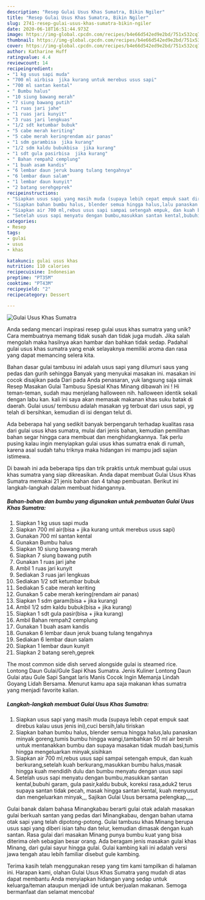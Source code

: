 ```yaml
---
description: "Resep Gulai Usus Khas Sumatra, Bikin Ngiler"
title: "Resep Gulai Usus Khas Sumatra, Bikin Ngiler"
slug: 2741-resep-gulai-usus-khas-sumatra-bikin-ngiler
date: 2020-06-18T16:51:44.973Z
image: https://img-global.cpcdn.com/recipes/b4e66d542ed9e2bd/751x532cq70/gulai-usus-khas-sumatra-foto-resep-utama.jpg
thumbnail: https://img-global.cpcdn.com/recipes/b4e66d542ed9e2bd/751x532cq70/gulai-usus-khas-sumatra-foto-resep-utama.jpg
cover: https://img-global.cpcdn.com/recipes/b4e66d542ed9e2bd/751x532cq70/gulai-usus-khas-sumatra-foto-resep-utama.jpg
author: Katharine Huff
ratingvalue: 4.4
reviewcount: 14
recipeingredient:
- "1 kg usus sapi muda"
- "700 ml airbisa  jika kurang untuk merebus usus sapi"
- "700 ml santan kental"
- " Bumbu halus"
- "10 siung bawang merah"
- "7 siung bawang putih"
- "1 ruas jari jahe"
- "1 ruas jari kunyit"
- "3 ruas jari lengkuas"
- "1/2 sdt ketumbar bubuk"
- "5 cabe merah keriting"
- "5 cabe merah keringrendam air panas"
- "1 sdm garambisa  jika kurang"
- "1/2 sdm kaldu bubukbisa  jika kurang"
- "1 sdt gula pasirbisa  jika kurang"
- " Bahan rempah2 cemplung"
- "1 buah asam kandis"
- "6 lembar daun jeruk buang tulang tengahnya"
- "6 lembar daun salam"
- "1 lembar daun kunyit"
- "2 batang serehgeprek"
recipeinstructions:
- "Siapkan usus sapi yang masih muda (supaya lebih cepat empuk saat direbus kalau usus jenis ini),cuci bersih,lalu tiriskan"
- "Siapkan bahan bumbu halus, blender semua hingga halus,lalu panaskan minyak goreng,tumis bumbu hingga wangi,tambahkan 50 ml air bersih untuk mentanakkan bumbu dan supaya masakan tidak mudah basi,tumis hingga mengeluarkan minyak,sisihkan"
- "Siapkan air 700 ml,rebus usus sapi sampai setengah empuk, dan kuah berkurang,setelah kuah berkurang,masukkan bumbu halus,masak hingga kuah mendidih dulu dan bumbu menyatu dengan usus sapi"
- "Setelah usus sapi menyatu dengan bumbu,masukkan santan kental,bubuhi garam, gula pasir,kaldu bubuk, koreksi rasa,aduk2 terus supaya santan tidak pecah, masak hingga santan kental, kuah menyusut dan mengeluarkan minyak,,, Sajikan Gulai Usus bersama pelengkap,,,,,"
categories:
- Resep
tags:
- gulai
- usus
- khas

katakunci: gulai usus khas 
nutrition: 110 calories
recipecuisine: Indonesian
preptime: "PT35M"
cooktime: "PT43M"
recipeyield: "2"
recipecategory: Dessert

---
```



![Gulai Usus Khas Sumatra](https://img-global.cpcdn.com/recipes/b4e66d542ed9e2bd/751x532cq70/gulai-usus-khas-sumatra-foto-resep-utama.jpg)

Anda sedang mencari inspirasi resep gulai usus khas sumatra yang unik? Cara membuatnya memang tidak susah dan tidak juga mudah. Jika salah mengolah maka hasilnya akan hambar dan bahkan tidak sedap. Padahal gulai usus khas sumatra yang enak selayaknya memiliki aroma dan rasa yang dapat memancing selera kita.

Bahan dasar gulai tambusu ini adalah usus sapi yang dilumuri saus yang pedas dan gurih sehingga Banyak yang menyukai masakan ini. masakan ini cocok disajikan pada Dari pada Anda penasaran, yuk langsung saja simak Resep Masakan Gulai Tambusu Spesial Khas Minang dibawah ini ! Hi teman-teman, sudah mau menjelang halloween nih. halloween identik sekali dengan labu kan. kali ini saya akan memasak makanan khas suku batak di daerah. Gulai usus/ tembusu adalah masakan yg terbuat dari usus sapi, yg telah di bersihkan, kemudian di isi dengan telut di.

Ada beberapa hal yang sedikit banyak berpengaruh terhadap kualitas rasa dari gulai usus khas sumatra, mulai dari jenis bahan, kemudian pemilihan bahan segar hingga cara membuat dan menghidangkannya. Tak perlu pusing kalau ingin menyiapkan gulai usus khas sumatra enak di rumah, karena asal sudah tahu triknya maka hidangan ini mampu jadi sajian istimewa.


Di bawah ini ada beberapa tips dan trik praktis untuk membuat gulai usus khas sumatra yang siap dikreasikan. Anda dapat membuat Gulai Usus Khas Sumatra memakai 21 jenis bahan dan 4 tahap pembuatan. Berikut ini langkah-langkah dalam membuat hidangannya.

<!--inarticleads1-->

##### Bahan-bahan dan bumbu yang digunakan untuk pembuatan Gulai Usus Khas Sumatra:

1. Siapkan 1 kg usus sapi muda
1. Siapkan 700 ml air(bisa + jika kurang untuk merebus usus sapi)
1. Gunakan 700 ml santan kental
1. Gunakan  Bumbu halus
1. Siapkan 10 siung bawang merah
1. Siapkan 7 siung bawang putih
1. Gunakan 1 ruas jari jahe
1. Ambil 1 ruas jari kunyit
1. Sediakan 3 ruas jari lengkuas
1. Sediakan 1/2 sdt ketumbar bubuk
1. Sediakan 5 cabe merah keriting
1. Gunakan 5 cabe merah kering(rendam air panas)
1. Siapkan 1 sdm garam(bisa + jika kurang)
1. Ambil 1/2 sdm kaldu bubuk(bisa + jika kurang)
1. Siapkan 1 sdt gula pasir(bisa + jika kurang)
1. Ambil  Bahan rempah2 cemplung
1. Gunakan 1 buah asam kandis
1. Gunakan 6 lembar daun jeruk buang tulang tengahnya
1. Sediakan 6 lembar daun salam
1. Siapkan 1 lembar daun kunyit
1. Siapkan 2 batang sereh,geprek


The most common side dish served alongside gulai is steamed rice. Lontong Daun Gulai/Gule Sapi Khas Sumatra. Jenis Kuliner Lontong Daun Gulai atau Gule Sapi Sangat laris Manis Cocok Ingin Memanja Lindah Goyang Lidah Bersama. Menurut kamu apa saja makanan khas sumatra yang menjadi favorite kalian. 

<!--inarticleads2-->

##### Langkah-langkah membuat Gulai Usus Khas Sumatra:

1. Siapkan usus sapi yang masih muda (supaya lebih cepat empuk saat direbus kalau usus jenis ini),cuci bersih,lalu tiriskan
1. Siapkan bahan bumbu halus, blender semua hingga halus,lalu panaskan minyak goreng,tumis bumbu hingga wangi,tambahkan 50 ml air bersih untuk mentanakkan bumbu dan supaya masakan tidak mudah basi,tumis hingga mengeluarkan minyak,sisihkan
1. Siapkan air 700 ml,rebus usus sapi sampai setengah empuk, dan kuah berkurang,setelah kuah berkurang,masukkan bumbu halus,masak hingga kuah mendidih dulu dan bumbu menyatu dengan usus sapi
1. Setelah usus sapi menyatu dengan bumbu,masukkan santan kental,bubuhi garam, gula pasir,kaldu bubuk, koreksi rasa,aduk2 terus supaya santan tidak pecah, masak hingga santan kental, kuah menyusut dan mengeluarkan minyak,,, Sajikan Gulai Usus bersama pelengkap,,,,,


Gulai banak dalam bahasa Minangkabau berarti gulai otak adalah masakan gulai berkuah santan yang pedas dari Minangkabau, dengan bahan utama otak sapi yang telah dipotong-potong. Gulai tambusu khas Minang berupa usus sapi yang diberi isian tahu dan telur, kemudian dimasak dengan kuah santan. Rasa gulai dari masakan Minang punya bumbu kuat yang bisa diterima oleh sebagian besar orang. Ada beragam jenis masakan gulai khas Minang, dari gulai sayur hingga gulai. Gulai kambing kali ini adalah versi jawa tengah atau lebih familiar disebut gule kambing. 

Terima kasih telah menggunakan resep yang tim kami tampilkan di halaman ini. Harapan kami, olahan Gulai Usus Khas Sumatra yang mudah di atas dapat membantu Anda menyiapkan hidangan yang sedap untuk keluarga/teman ataupun menjadi ide untuk berjualan makanan. Semoga bermanfaat dan selamat mencoba!
